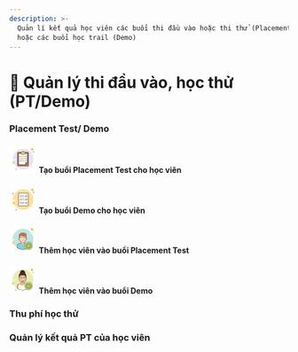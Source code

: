 ```yaml
---
description: >-
  Quản lí kết quả học viên các buổi thi đầu vào hoặc thi thử (Placement Test)
  hoặc các buổi học trail (Demo)
---
```


# 📰 Quản lý thi đầu vào, học thử (PT/Demo)

### Placement Test/ Demo

#### ![](../.gitbook/assets/icons8-test-passed-50.png) Tạo buổi Placement Test cho học viên

#### ![](../.gitbook/assets/icons8-report-card-50.png) Tạo buổi Demo cho học viên

#### ![](../.gitbook/assets/icons8-add-user-male-50.png) Thêm học viên vào buổi Placement Test

#### ![](../.gitbook/assets/icons8-add-female-user-50.png) Thêm học viên vào buổi Demo

### Thu phí học thử

### Quản lý kết quả PT của học viên
